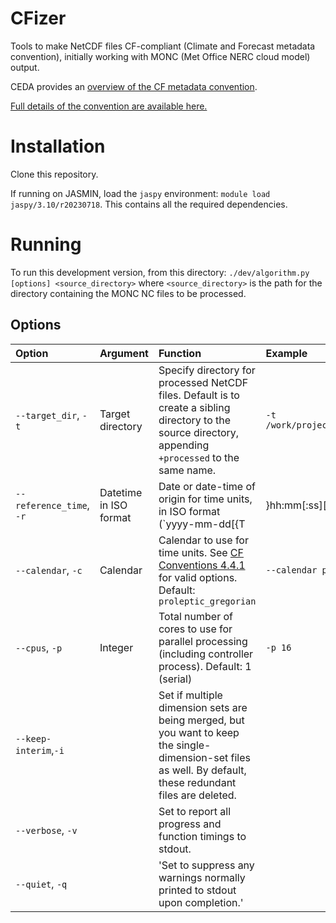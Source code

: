 # CFizer
Tools to make NetCDF files CF-compliant (Climate and Forecast metadata convention), initially working with MONC (Met Office NERC cloud model) output.

CEDA provides an [overview of the CF metadata convention](https://help.ceda.ac.uk/article/4507-the-cf-metadata-convention).

[Full details of the convention are available here.](http://cfconventions.org/Data/cf-conventions/cf-conventions-1.10/cf-conventions.html)

# Installation
Clone this repository.

If running on JASMIN, load the `jaspy` environment: `module load jaspy/3.10/r20230718`. This contains all the required dependencies.

# Running
To run this development version, from this directory:
`./dev/algorithm.py [options] <source_directory>`
where `<source_directory>` is the path for the directory containing the MONC NC files to be processed.

## Options
Option | Argument | Function | Example
:---|:---|:---|:---
`--target_dir`, `-t`|Target directory|Specify directory for processed NetCDF files. Default is to create a sibling directory to the source directory, appending `+processed` to the same name.|`-t /work/project/diagnostic_outputs/230228`
`--reference_time`, `-r` | Datetime in ISO format|Date or date-time of origin for time units, in ISO format (`yyyy-mm-dd[{T| }hh:mm[:ss][{+|-}hh:mm]]`). If not specified, CFizer tries to find it in any input file it finds, and requests user input if it fails. If no input file is present and no reference time is specified or is found in existing time units, the software will exit with an error message.|`-r 2020-01-25 00:00+00:00`
`--calendar`, `-c`|Calendar|Calendar to use for time units. See [CF Conventions 4.4.1](https://cfconventions.org/Data/cf-conventions/cf-conventions-1.7/build/ch04s04.html) for valid options. Default: `proleptic_gregorian`|`--calendar proleptic_gregorian`
`--cpus`, `-p`|Integer|Total number of cores to use for parallel processing (including controller process). Default: 1 (serial)|`-p 16`
`--keep-interim`,`-i`||Set if multiple dimension sets are being merged, but you want to keep the single-dimension-set files as well. By default, these redundant files are deleted.|
`--verbose`, `-v`||Set to report all progress and function timings to stdout.|
`--quiet`, `-q`||'Set to suppress any warnings normally printed to stdout upon completion.'|
